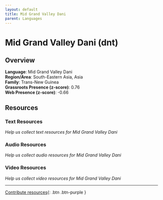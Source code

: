 ```yaml
---
layout: default
title: Mid Grand Valley Dani
parent: Languages
---
```


# Mid Grand Valley Dani (dnt)

## Overview

**Language**: Mid Grand Valley Dani  
**Region/Area**: South-Eastern Asia, Asia  
**Family**: Trans-New Guinea  
**Grassroots Presence (z-score)**: 0.76  
**Web Presence (z-score)**: -0.66  

## Resources

### Text Resources
*Help us collect text resources for Mid Grand Valley Dani*

### Audio Resources
*Help us collect audio resources for Mid Grand Valley Dani*

### Video Resources
*Help us collect video resources for Mid Grand Valley Dani*

---

[Contribute resources](https://forms.office.com/e/1SfLJx3u1r){: .btn .btn-purple }
